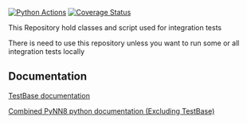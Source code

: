 [![Python Actions](https://github.com/SpiNNakerManchester/TestBase/actions/workflows/python_actions.yml/badge.svg?branch=main)](https://github.com/SpiNNakerManchester/TestBase/actions/workflows/python_actions.yml) [![Coverage Status](https://coveralls.io/repos/github/SpiNNakerManchester/TestBase/badge.svg)](https://coveralls.io/github/SpiNNakerManchester/TestBase)

This Repository hold classes and script used for integration tests

There is need to use this repository unless you want to run some or all integration tests locally

Documentation
-------------
[TestBase documentation](https://spinnakertestbase.readthedocs.io/)

[Combined PyNN8 python documentation (Excluding TestBase)](http://spinnakermanchester.readthedocs.io)

